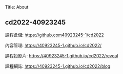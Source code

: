 Title: About

## cd2022-40923245

課程倉儲: <a href="https://github.com/40923245-1/cd2022">https://github.com40923245-1/cd2022</a>

內容管理: <a href="https://40923245-1.github.io/cd2022/">https://40923245-1.github.io/cd2022/</a>

課程投影片: <a href="https://40923245-1.github.io/cd2022/reveal">https://40923245-1.github.io/cd2022/reveal</a>

課程網誌: <a href="https://40923245-1.github.io/cd2022/blog">https://40923245-1.github.io/cd2022/blog</a>








